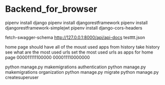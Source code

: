 # Backend_for_browser


pipenv install django
pipenv install djangorestframework
pipenv install djangorestframework-simplejwt
pipenv install django-cors-headers

fetch-swagger-schema http://127.0.0.1:8000/api/api-docs testttt.json

home page should have all of the moust used apps from history
take history see what are the most used urls
set the most used urls as apps for home page
000011111100000
000011110000000



python manage.py makemigrations authentication
python manage.py makemigrations organization
python manage.py migrate
python manage.py createsuperuser

